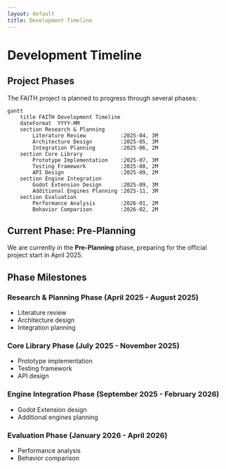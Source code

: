 ```yaml
---
layout: default
title: Development Timeline
---
```


# Development Timeline

## Project Phases

The FAITH project is planned to progress through several phases:

```mermaid
gantt
    title FAITH Development Timeline
    dateFormat  YYYY-MM
    section Research & Planning
        Literature Review           :2025-04, 3M
        Architecture Design         :2025-05, 3M
        Integration Planning        :2025-06, 2M
    section Core Library
        Prototype Implementation    :2025-07, 3M
        Testing Framework           :2025-08, 2M
        API Design                  :2025-09, 2M
    section Engine Integration
        Godot Extension Design      :2025-09, 3M
        Additional Engines Planning :2025-11, 3M
    section Evaluation
        Performance Analysis        :2026-01, 2M
        Behavior Comparison         :2026-02, 2M
```

## Current Phase: Pre-Planning

We are currently in the **Pre-Planning** phase, preparing for the official project start in April 2025.

## Phase Milestones

### Research & Planning Phase (April 2025 - August 2025)

- Literature review
- Architecture design
- Integration planning

### Core Library Phase (July 2025 - November 2025)

- Prototype implementation
- Testing framework
- API design

### Engine Integration Phase (September 2025 - February 2026)

- Godot Extension design
- Additional engines planning

### Evaluation Phase (January 2026 - April 2026)

- Performance analysis
- Behavior comparison
